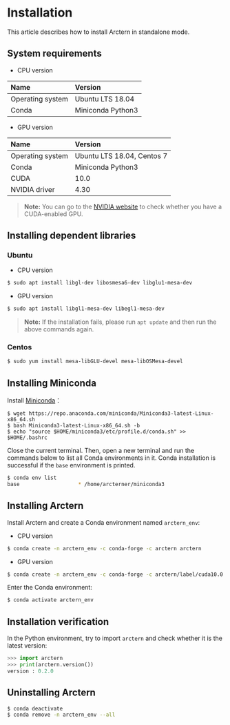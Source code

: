 # Installation

This article describes how to install Arctern in standalone mode.

## System requirements

* CPU version

| Name             | Version           |
| :--------------- | :---------------- |
| Operating system | Ubuntu LTS 18.04  |
| Conda            | Miniconda Python3 |

* GPU version

| Name             | Version           |
| :--------------- | :---------------- |
| Operating system | Ubuntu LTS 18.04, Centos 7  |
| Conda            | Miniconda Python3 |
| CUDA             | 10.0              |
| NVIDIA driver    | 4.30              |

> **Note:** You can go to the [NVIDIA website](https://developer.nvidia.com/cuda-gpus) to check whether you have a CUDA-enabled GPU.

## Installing dependent libraries

### Ubuntu

* CPU version

```bash
$ sudo apt install libgl-dev libosmesa6-dev libglu1-mesa-dev
```

* GPU version

```bash
$ sudo apt install libgl1-mesa-dev libegl1-mesa-dev
```

> **Note:** If the installation fails, please run `apt update` and then run the above commands again.

### Centos

```bash
$ sudo yum install mesa-libGLU-devel mesa-libOSMesa-devel
```

## Installing Miniconda

Install [Miniconda](https://docs.conda.io/projects/conda/en/latest/user-guide/install)：

```
$ wget https://repo.anaconda.com/miniconda/Miniconda3-latest-Linux-x86_64.sh
$ bash Miniconda3-latest-Linux-x86_64.sh -b
$ echo "source $HOME/miniconda3/etc/profile.d/conda.sh" >> $HOME/.bashrc
```

Close the current terminal. Then, open a new terminal and run the commands below to list all Conda environments in it. Conda installation is successful if the `base` environment is printed.

```bash
$ conda env list
base                   * /home/arcterner/miniconda3
```

## Installing Arctern

Install Arctern and create a Conda environment named `arctern_env`:

* CPU version

```bash
$ conda create -n arctern_env -c conda-forge -c arctern arctern
```

* GPU version

```bash 
$ conda create -n arctern_env -c conda-forge -c arctern/label/cuda10.0 arctern
```

Enter the Conda environment:

```bash
$ conda activate arctern_env
```

## Installation verification

In the Python environment, try to import `arctern` and check whether it is the latest version:

```python
>>> import arctern
>>> print(arctern.version())
version : 0.2.0
```

## Uninstalling Arctern

```bash
$ conda deactivate
$ conda remove -n arctern_env --all
```
